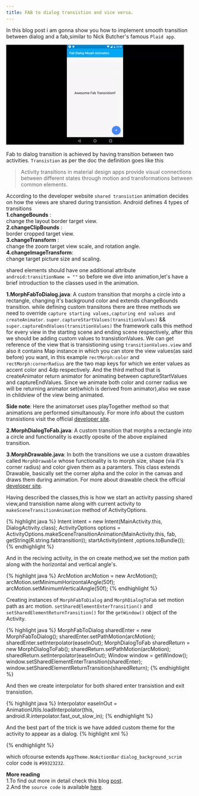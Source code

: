 ```yaml
---
title: FAB to dialog transistion and vice versa.
---
```

In this blog post i am  gonna show you how to implement smooth transition between dialog and a fab,similar to Nick Butcher's famous `Plaid app`.

<!--more-->

![ScreenShot](/img/Blog/fab2.gif)


  Fab to dialog transition is achieved by having transition between two activities.
 `Transistion` as per the doc the definition goes like this 
 
 >Activity transitions in material design apps provide visual connections between different states through motion and transformations between common elements.
  
  According to the developer website `shared transistion` animation decides on how the views are shared during transistion.
  Android defines 4 types of transitions<br/>
  **1.changeBounds** : <br/>
  change the layout border target view.<br/>
  **2.changeClipBounds** : <br/>
  border cropped target view.<br/>
  **3.changeTransform** : <br/>
  change the zoom target view scale, and rotation angle.<br/>
  **4.changeImageTransform**: <br/>
  change target picture size and scaling.<br/>

  shared elements should have one additional attribute   `android:transitionName = ""`
  so before we dive into animation,let's have a brief introduction to the classes used in the animation.

  **1.MorphFabToDialog.java**:
  A custom transition that morphs a circle into a rectangle, changing it's background color and extends changeBounds transition.
while defining custom transitons there are three methods we need to override `capture starting values,capturing end values and createAnimator`.
`super.captureStartValues(transitionValues)` && `super.captureEndValues(transitionValues)` the framework calls this method for every view in the starting scene and ending scene respectively, after this we should be adding custom values to transistionValues.
We can get reference of the view that is transistioning using  `transitionValues.view` and also it contains Map instance in which you can store the view values(as said before) you want, in this example  `rectMorph:color` and `rectMorph:cornerRadius` are the two map keys for which we enter values as accent color and 4dp respectively.
And the third method that is createAnimator return animator for animating between captureStartValues and captureEndValues. Since we animate both color and corner radius we will be returning animator set(which is derived from animator),also we ease in childview of the view being animated.

**Side note**: 
Here the animatorset uses  playTogether method so that animations are performed simultanously.
For more info about the custom transistions visit the official [developer site](http://developer.android.com/training/transitions/custom-transitions.html).

**2.MorphDialogToFab.java**:
A custom transition that morphs a rectangle into a circle and functionality is exactly oposite of the above explained transition.

**3.MorphDrawable.java**: 
In both the transitions we use a custom drawables called `MorphDrawable` whose functionality is to morph size, shape (via it's corner radius) and color given them as a paramters. 
This class extends Drawable, basically set the corner alpha and the color in the canvas and draws them during animation.
For more about drawable check the official [developer site](http://developer.android.com/reference/android/graphics/drawable/Drawable.html).

Having described the classes,this is how we start an activity passing shared view,and transistion name along with current activity to  `makeSceneTransitionAnimation` method of ActivityOptions. 

{% highlight java %}
Intent intent = new Intent(MainActivity.this, DialogActivity.class);
ActivityOptions options = ActivityOptions.makeSceneTransitionAnimation(MainActivity.this, fab, getString(R.string.fabtransition));
startActivity(intent ,options.toBundle());
{% endhighlight %}

And in the reciving activity, in the on create method,we set the motion path along with the horizontal and vertical angle's.

{% highlight java %}
 ArcMotion arcMotion = new ArcMotion();
 arcMotion.setMinimumHorizontalAngle(50f);
 arcMotion.setMinimumVerticalAngle(50f);
{% endhighlight %}

Creating instances of `MorphFabToDialog` and `MorphDialogToFab` set motion path as arc motion.
`setSharedElementEnterTransition()` and `setSharedElementReturnTransition()` for the `getWindow()` object of the Activity.

 {% highlight java %}
 MorphFabToDialog sharedEnter = new MorphFabToDialog();
 sharedEnter.setPathMotion(arcMotion);
 sharedEnter.setInterpolator(easeInOut);
 MorphDialogToFab sharedReturn = new MorphDialogToFab();
 sharedReturn.setPathMotion(arcMotion);
 sharedReturn.setInterpolator(easeInOut);
 Window window = getWindow();
 window.setSharedElementEnterTransition(sharedEnter);
 window.setSharedElementReturnTransition(sharedReturn);
 {% endhighlight %}

And then we create interpolator for  both shared enter transistion and exit transistion.
 
 {% highlight java %}
  Interpolator easeInOut = AnimationUtils.loadInterpolator(this, android.R.interpolator.fast_out_slow_in);
 {% endhighlight %}


And the best part of the trick is we have added custom theme for the activity to appear as a dialog.
{% highlight xml %}
<style name="AppTheme.Dialog" parent="AppTheme.NoActionBar">
    <item name="android:windowIsTranslucent">true</item>
    <item name="android:windowBackground">@color/dialog_background_scrim</item>
 </style>

<style name="AppTheme.NoActionBar">
   <item name="windowActionBar">false</item>
   <item name="windowNoTitle">true</item>
</style>
{% endhighlight %}

 which ofcourse extends  `AppTheme.NoActionBar`   `dialog_background_scrim` color code is `#99323232`.
 
 **More reading**<br/>
 1.To find out more in detail check this blog [post](http://hujiaweibujidao.github.io/blog/2015/12/13/Fab-and-Dialog-Morphing-Animation/).<br/>
 2.And the `source code` is available [here](https://github.com/hujiaweibujidao/FabDialogMorph).<br/>





